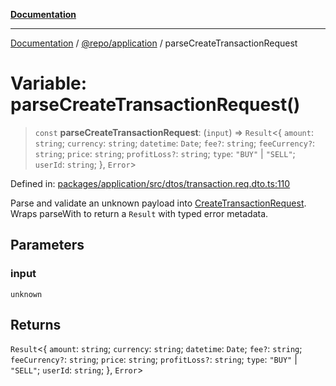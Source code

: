 [**Documentation**](../../../README.md)

***

[Documentation](../../../README.md) / [@repo/application](../README.md) / parseCreateTransactionRequest

# Variable: parseCreateTransactionRequest()

> `const` **parseCreateTransactionRequest**: (`input`) => `Result`\<\{ `amount`: `string`; `currency`: `string`; `datetime`: `Date`; `fee?`: `string`; `feeCurrency?`: `string`; `price`: `string`; `profitLoss?`: `string`; `type`: `"BUY"` \| `"SELL"`; `userId`: `string`; \}, `Error`\>

Defined in: [packages/application/src/dtos/transaction.req.dto.ts:110](https://github.com/o3osatoshi/experiment/blob/54ab00df974a3e9f8283fbcd8c611ed1e0274132/packages/application/src/dtos/transaction.req.dto.ts#L110)

Parse and validate an unknown payload into [CreateTransactionRequest](../type-aliases/CreateTransactionRequest.md).
Wraps parseWith to return a `Result` with typed error metadata.

## Parameters

### input

`unknown`

## Returns

`Result`\<\{ `amount`: `string`; `currency`: `string`; `datetime`: `Date`; `fee?`: `string`; `feeCurrency?`: `string`; `price`: `string`; `profitLoss?`: `string`; `type`: `"BUY"` \| `"SELL"`; `userId`: `string`; \}, `Error`\>
